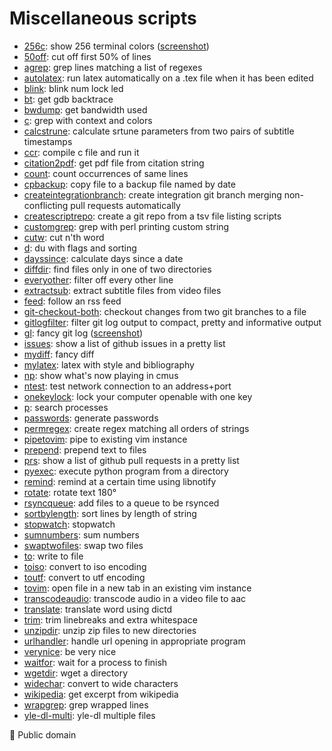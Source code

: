# Miscellaneous scripts #

- [256c](256c): show 256 terminal colors ([screenshot](256c.png))
- [50off](50off): cut off first 50% of lines
- [agrep](agrep): grep lines matching a list of regexes
- [autolatex](autolatex): run latex automatically on a .tex file when it has been edited
- [blink](blink): blink num lock led
- [bt](bt): get gdb backtrace
- [bwdump](bwdump): get bandwidth used
- [c](c): grep with context and colors
- [calcstrune](calcstrune): calculate srtune parameters from two pairs of subtitle timestamps
- [ccr](ccr): compile c file and run it
- [citation2pdf](citation2pdf): get pdf file from citation string
- [count](count): count occurrences of same lines
- [cpbackup](cpbackup): copy file to a backup file named by date
- [createintegrationbranch](createintegrationbranch): create integration git branch merging non-conflicting pull requests automatically
- [createscriptrepo](createscriptrepo): create a git repo from a tsv file listing scripts
- [customgrep](customgrep): grep with perl printing custom string
- [cutw](cutw): cut n'th word
- [d](d): du with flags and sorting
- [dayssince](dayssince): calculate days since a date
- [diffdir](diffdir): find files only in one of two directories
- [everyother](everyother): filter off every other line
- [extractsub](extractsub): extract subtitle files from video files
- [feed](feed): follow an rss feed
- [git-checkout-both](git-checkout-both): checkout changes from two git branches to a file
- [gitlogfilter](gitlogfilter): filter git log output to compact, pretty and informative output
- [gl](gl): fancy git log ([screenshot](gl.png))
- [issues](issues): show a list of github issues in a pretty list
- [mydiff](mydiff): fancy diff
- [mylatex](mylatex): latex with style and bibliography
- [np](np): show what's now playing in cmus
- [ntest](ntest): test network connection to an address+port
- [onekeylock](onekeylock): lock your computer openable with one key
- [p](p): search processes
- [passwords](passwords): generate passwords
- [permregex](permregex): create regex matching all orders of strings
- [pipetovim](pipetovim): pipe to existing vim instance
- [prepend](prepend): prepend text to files
- [prs](prs): show a list of github pull requests in a pretty list
- [pyexec](pyexec): execute python program from a directory
- [remind](remind): remind at a certain time using libnotify
- [rotate](rotate): rotate text 180°
- [rsyncqueue](rsyncqueue): add files to a queue to be rsynced
- [sortbylength](sortbylength): sort lines by length of string
- [stopwatch](stopwatch): stopwatch
- [sumnumbers](sumnumbers): sum numbers
- [swaptwofiles](swaptwofiles): swap two files
- [to](to): write to file
- [toiso](toiso): convert to iso encoding
- [toutf](toutf): convert to utf encoding
- [tovim](tovim): open file in a new tab in an existing vim instance
- [transcodeaudio](transcodeaudio): transcode audio in a video file to aac
- [translate](translate): translate word using dictd
- [trim](trim): trim linebreaks and extra whitespace
- [unzipdir](unzipdir): unzip zip files to new directories
- [urlhandler](urlhandler): handle url opening in appropriate program
- [verynice](verynice): be very nice
- [waitfor](waitfor): wait for a process to finish
- [wgetdir](wgetdir): wget a directory
- [widechar](widechar): convert to wide characters
- [wikipedia](wikipedia): get excerpt from wikipedia
- [wrapgrep](wrapgrep): grep wrapped lines
- [yle-dl-multi](yle-dl-multi): yle-dl multiple files

🅮 Public domain
